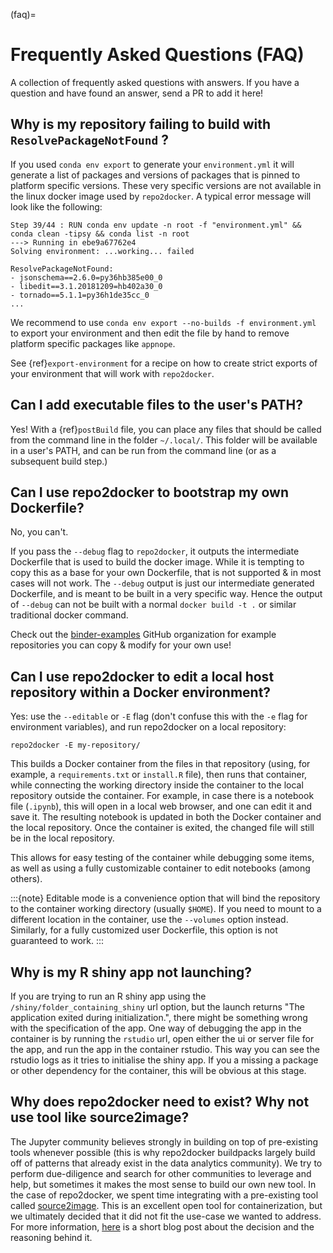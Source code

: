(faq)=

# Frequently Asked Questions (FAQ)

A collection of frequently asked questions with answers. If you have a question
and have found an answer, send a PR to add it here!

## Why is my repository failing to build with `ResolvePackageNotFound` ?

If you used `conda env export` to generate your `environment.yml` it will
generate a list of packages and versions of packages that is pinned to platform
specific versions. These very specific versions are not available in the linux
docker image used by `repo2docker`. A typical error message will look like
the following:

```
Step 39/44 : RUN conda env update -n root -f "environment.yml" && conda clean -tipsy && conda list -n root
---> Running in ebe9a67762e4
Solving environment: ...working... failed

ResolvePackageNotFound:
- jsonschema==2.6.0=py36hb385e00_0
- libedit==3.1.20181209=hb402a30_0
- tornado==5.1.1=py36h1de35cc_0
...
```

We recommend to use `conda env export --no-builds -f environment.yml` to export
your environment and then edit the file by hand to remove platform specific
packages like `appnope`.

See {ref}`export-environment` for a recipe on how to create strict exports of
your environment that will work with `repo2docker`.

## Can I add executable files to the user's PATH?

Yes! With a {ref}`postBuild` file, you can place any files that should be called
from the command line in the folder `~/.local/`. This folder will be
available in a user's PATH, and can be run from the command line (or as
a subsequent build step.)

## Can I use repo2docker to bootstrap my own Dockerfile?

No, you can't.

If you pass the `--debug` flag to `repo2docker`, it outputs the
intermediate Dockerfile that is used to build the docker image. While
it is tempting to copy this as a base for your own Dockerfile, that is
not supported & in most cases will not work. The `--debug` output is
just our intermediate generated Dockerfile, and is meant to be built
in a very specific way. Hence the output of `--debug` can not be
built with a normal `docker build -t .` or similar traditional
docker command.

Check out the [binder-examples](http://github.com/binder-examples/) GitHub
organization for example repositories you can copy & modify for your own use!

## Can I use repo2docker to edit a local host repository within a Docker environment?

Yes: use the `--editable` or `-E` flag (don't confuse this with
the `-e` flag for environment variables), and run repo2docker on a
local repository:

```
repo2docker -E my-repository/
```

This builds a Docker container from the files in that repository
(using, for example, a `requirements.txt` or `install.R` file),
then runs that container, while connecting the working directory
inside the container to the local repository outside the
container. For example, in case there is a notebook file (`.ipynb`),
this will open in a local web browser, and one can edit it and save
it. The resulting notebook is updated in both the Docker container and
the local repository. Once the container is exited, the changed file
will still be in the local repository.

This allows for easy testing of the container while debugging some
items, as well as using a fully customizable container to edit
notebooks (among others).

:::{note}
Editable mode is a convenience option that will bind the
repository to the container working directory (usually
`$HOME`). If you need to mount to a different location in
the container, use the `--volumes` option instead. Similarly,
for a fully customized user Dockerfile, this option is not
guaranteed to work.
:::

## Why is my R shiny app not launching?

If you are trying to run an R shiny app using the `/shiny/folder_containing_shiny`
url option, but the launch returns "The application exited during initialization.",
there might be something wrong with the specification of the app. One way of debugging
the app in the container is by running the `rstudio` url, open either the ui or
server file for the app, and run the app in the container rstudio. This way you can
see the rstudio logs as it tries to initialise the shiny app. If you a missing a
package or other dependency for the container, this will be obvious at this stage.

## Why does repo2docker need to exist? Why not use tool like source2image?

The Jupyter community believes strongly in building on top of pre-existing tools whenever
possible (this is why repo2docker buildpacks largely build off of patterns that already
exist in the data analytics community). We try to perform due-diligence and search for
other communities to leverage and help, but sometimes it makes the most sense to build
our own new tool. In the case of repo2docker, we spent time integrating with a pre-existing
tool called [source2image](https://github.com/openshift/source-to-image/).
This is an excellent open tool for containerization, but we
ultimately decided that it did not fit the use-case we wanted to address. For more information,
[here](https://github.com/yuvipanda/words/blob/fd096dd49d87e624acd8bdf6d13c0cecb930bb3f/content/post/why-not-s2i.md) is a short blog post about the decision and the reasoning behind it.
